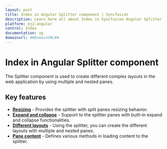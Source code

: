 ```yaml
---
layout: post
title: Index in Angular Splitter component | Syncfusion
description: Learn here all about Index in Syncfusion Angular Splitter component of Syncfusion Essential JS 2 and more.
platform: ej2-angular
control: Index 
documentation: ug
domainurl: ##DomainURL##
---
```


# Index in Angular Splitter component

The Splitter component is used to create different complex layouts in the web application by using multiple and nested panes.

## Key features

* **[Resizing](./resize/)**  - Provides the splitter with split panes resizing behavior.
* **[Expand and collapse](./expand-collapse/)** - Support to the splitter panes with built-in expand and collapse functionalities.
* **[Different layouts](./different-layouts/)** - Using the splitter, you can create the different layouts with multiple and nested panes.
* **[Pane content](./pane-content/)**  - Defines various methods in loading content to the splitter.